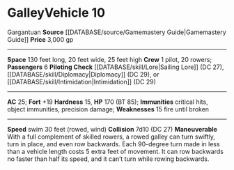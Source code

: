 ﻿---
ac: '25'
burrow_speed: null
climb_speed: null
fly_speed: null
fortitude: '+19'
hardness: '15'
hp: '170'
id: '6'
item_category: Vehicles
land_speed: null
level: '10'
max_speed: '30'
name: Galley
price: 3,000 gp
rarity: Common
reflex: null
resistance: null
rus_type_level: null
school: null
size: Gargantuan
source: '[[DATABASE/source/Gamemastery Guide|Gamemastery Guide]]'
swim_speed: '30'
trait: null
type: Vehicle

---
# Galley<span class="item-type">Vehicle 10</span>

<span class="trait-size item-trait">Gargantuan</span>
**Source** [[DATABASE/source/Gamemastery Guide|Gamemastery Guide]]
**Price** 3,000 gp

---
**Space** 130 feet long, 20 feet wide, 25 feet high
**Crew** 1 pilot, 20 rowers; **Passengers** 6
**Piloting Check** [[DATABASE/skill/Lore|Sailing Lore]] (DC 27), [[DATABASE/skill/Diplomacy|Diplomacy]] (DC 29), or [[DATABASE/skill/Intimidation|Intimidation]] (DC 29)

---
**AC** 25; **Fort** +19
**Hardness** 15, **HP** 170 (BT 85); **Immunities** critical hits, object immunities, precision damage; **Weaknesses** 15 fire until broken

---
**Speed** swim 30 feet (rowed, wind)
**Collision** 7d10 (DC 27)
**Maneuverable** With a full complement of skilled rowers, a rowed galley can turn swiftly, turn in place, and even row backwards. Each 90-degree turn made in less than a vehicle length costs 5 extra feet of movement. It can row backwards no faster than half its speed, and it can’t turn while rowing backwards.